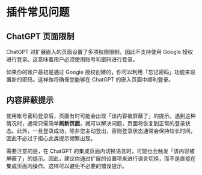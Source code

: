 # 插件常见问题

## ChatGPT 页面限制

ChatGPT 对扩展嵌入的页面设置了多项权限限制，因此不支持使用 Google 授权进行登录。这意味着用户必须使用账号和密码进行登录。

如果你的账户最初是通过 Google 授权创建的，你可以利用「忘记密码」功能来设置新的密码。这样做将确保您能够在 ChatGPT 的嵌入页面中顺利登录。

## 内容屏蔽提示

使用帐号密码登录后，页面有时可能会出现「该内容被屏蔽了」的提示。遇到这种情况时，通常只需简单**刷新页面**，就可以解决问题，页面将恢复到正常的登录状态。此外，一旦登录成功，除非您主动登出，否则登录状态通常会保持较长时间，因此不必过于担心此类提示频繁出现。

需要注意的是，在 ChatGPT 的集成页面内切换语言时，可能也会触发「该内容被屏蔽了」的提示。因此，建议你通过扩展的设置项来进行语言切换，而不是直接在集成页面内操作。这样可以避免不必要的错误提示。
